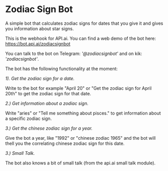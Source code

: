 # Zodiac Sign Bot #
A simple bot that calculates zodiac signs for dates that you give it and gives you information about star signs.

This is the webhook for API.ai. You can find a web demo of the bot here: https://bot.api.ai/zodiacsignbot

You can talk to the bot on Telegram: _'@zodiacsignbot'_ and on kik: _'zodiacsignbot'_.


The bot has the following functionality at the moment: 

_1). Get the zodiac sign for a date._

Write to the bot for example "April 20" or "Get the zodiac sign for April 20th" to get the zodiac sign for that date. 

_2.) Get information about a zodiac sign._

Write "aries" or "Tell me something about pisces." to get information about a specific zodiac sign.

_3.) Get the chinese zodiac sign for a year._

Give the bot a year, like "1992" or "chinese zodiac 1965" and the bot will thell you the correlating chinese zodiac sign for this date.

_3.) Small Talk._

The bot also knows a bit of small talk (from the api.ai small talk module).
